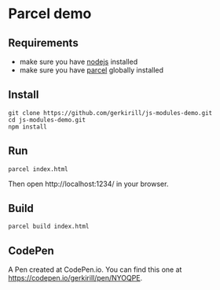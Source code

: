 # Parcel demo

## Requirements
- make sure you have [nodejs](https://nodejs.org/) installed
- make sure you have [parcel](https://parceljs.org/) globally installed

## Install
```
git clone https://github.com/gerkirill/js-modules-demo.git
cd js-modules-demo.git
npm install
```
## Run
```
parcel index.html
```
Then open http://localhost:1234/ in your browser.

## Build
```
parcel build index.html
```

## CodePen
A Pen created at CodePen.io. You can find this one at https://codepen.io/gerkirill/pen/NYOQPE.

 